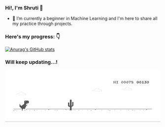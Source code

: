 ### Hi!, I'm Shruti 👋


- 🌱 I’m currently a beginner in Machine Learning and I'm here to share all my practice through projects.


### Here's my progress: 👇
[![Anurag's GitHub stats](https://github-readme-stats.vercel.app/api?username=ShruAgarwal)](https://github.com/ShruAgarwal/github-readme-stats)




### Will keep updating...!
![alt text](https://github.com/ShruAgarwal/ShruAgarwal/blob/main/dino_imp.gif?raw=true)
